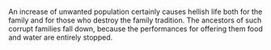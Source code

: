 An increase of unwanted population certainly causes hellish life both for the family and for those who destroy the family tradition. The ancestors of such corrupt families fall down, because the performances for offering them food and water are entirely stopped.